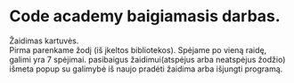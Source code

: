 # Code academy baigiamasis darbas. 
  
Žaidimas kartuvės.  
Pirma parenkame žodį (iš įkeltos bibliotekos). Spėjame po vieną raidę, galimi yra 7 spėjimai. pasibaigus žaidimui(atspėjus arba neatspėjus žodžio) išmeta popup su galimybė iš naujo pradėti žaidima arba išjungti programą.


